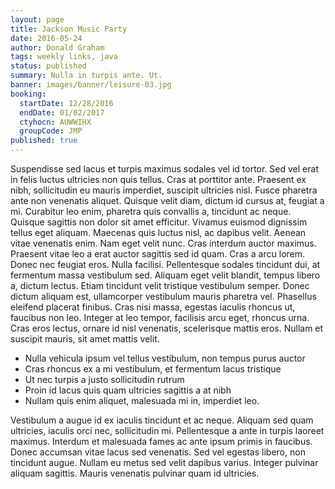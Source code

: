 ```yaml
---
layout: page
title: Jackson Music Party
date: 2016-05-24
author: Donald Graham
tags: weekly links, java
status: published
summary: Nulla in turpis ante. Ut.
banner: images/banner/leisure-03.jpg
booking:
  startDate: 12/28/2016
  endDate: 01/02/2017
  ctyhocn: AUWWIHX
  groupCode: JMP
published: true
---
```

Suspendisse sed lacus et turpis maximus sodales vel id tortor. Sed vel erat in felis luctus ultricies non quis tellus. Cras at porttitor ante. Praesent ex nibh, sollicitudin eu mauris imperdiet, suscipit ultricies nisl. Fusce pharetra ante non venenatis aliquet. Quisque velit diam, dictum id cursus at, feugiat a mi. Curabitur leo enim, pharetra quis convallis a, tincidunt ac neque. Quisque sagittis non dolor sit amet efficitur. Vivamus euismod dignissim tellus eget aliquam. Maecenas quis luctus nisl, ac dapibus velit. Aenean vitae venenatis enim.
Nam eget velit nunc. Cras interdum auctor maximus. Praesent vitae leo a erat auctor sagittis sed id quam. Cras a arcu lorem. Donec nec feugiat eros. Nulla facilisi. Pellentesque sodales tincidunt dui, at fermentum massa vestibulum sed. Aliquam eget velit blandit, tempus libero a, dictum lectus. Etiam tincidunt velit tristique vestibulum semper. Donec dictum aliquam est, ullamcorper vestibulum mauris pharetra vel. Phasellus eleifend placerat finibus. Cras nisi massa, egestas iaculis rhoncus ut, faucibus non leo. Integer at leo tempor, facilisis arcu eget, rhoncus urna. Cras eros lectus, ornare id nisl venenatis, scelerisque mattis eros. Nullam et suscipit mauris, sit amet mattis velit.

* Nulla vehicula ipsum vel tellus vestibulum, non tempus purus auctor
* Cras rhoncus ex a mi vestibulum, et fermentum lacus tristique
* Ut nec turpis a justo sollicitudin rutrum
* Proin id lacus quis quam ultricies sagittis a at nibh
* Nullam quis enim aliquet, malesuada mi in, imperdiet leo.

Vestibulum a augue id ex iaculis tincidunt et ac neque. Aliquam sed quam ultricies, iaculis orci nec, sollicitudin mi. Pellentesque a ante in turpis laoreet maximus. Interdum et malesuada fames ac ante ipsum primis in faucibus. Donec accumsan vitae lacus sed venenatis. Sed vel egestas libero, non tincidunt augue. Nullam eu metus sed velit dapibus varius. Integer pulvinar aliquam sagittis. Mauris venenatis pulvinar quam id ultricies.
